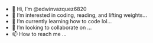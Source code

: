 - 👋 Hi, I’m @edwinvazquez6820
- 👀 I’m interested in coding, reading, and lifting weights...
- 🌱 I’m currently learning how to code lol...
- 💞️ I’m looking to collaborate on ...
- 📫 How to reach me ...

<!---
edwinvazquez6820/edwinvazquez6820 is a ✨ special ✨ repository because its `README.md` (this file) appears on your GitHub profile.
You can click the Preview link to take a look at your changes.
--->
